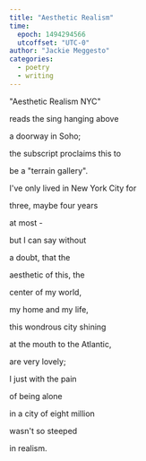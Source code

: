 ```yaml
---
title: "Aesthetic Realism"
time:
  epoch: 1494294566
  utcoffset: "UTC-0"
author: "Jackie Meggesto"
categories:
  - poetry
  - writing
---
```


"Aesthetic Realism NYC"

reads the sing hanging above

a doorway in Soho; 

the subscript proclaims this to

be a "terrain gallery".

I've only lived in New York City for 

three, maybe four years

at most -

but I can say without 

a doubt, that the 

aesthetic of this, the

center of my world,

my home and my life,

this wondrous city shining

at the mouth to the Atlantic,

are very lovely;

I just with the pain 

of being alone

in a city of eight million

wasn't so steeped

in realism. 
